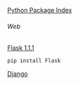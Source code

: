 
[Python Package Index](https://pypi.org/)


###### Web

[Flask 1.1.1](https://pypi.org/project/Flask/)
```
pip install Flask
```

[Django](https://www.djangoproject.com/)
